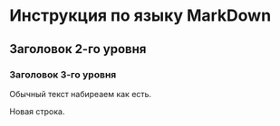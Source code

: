 # Инструкция по языку MarkDown

## Заголовок 2-го уровня
### Заголовок 3-го уровня

Обычный текст набиреаем как есть.

Новая строка.